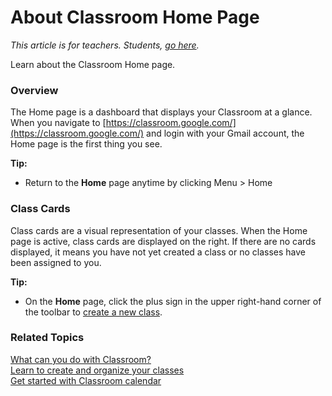 # About Classroom Home Page
*This article is for teachers. Students, [go here](https://support.google.com/edu/classroom/answer/9582544#zippy=%2Ccommunicate-with-your-teacher-or-classmates%2Cjoin-a-video-meeting%2Cstart-or-turn-in-your-classwork%2Csee-your-feedback-or-grade%2Cmanage-your-account-classes-or-notifications%2Cexplore-the-home-page%2Cexplore-the-stream-page%2Cexplore-the-classwork-page%2Cexplore-the-people-page).*

Learn about the Classroom Home page.

### Overview
The Home page is a dashboard that displays your Classroom at a glance. When you navigate to [https://classroom.google.com/](https://classroom.google.com/) and login with your Gmail account, the Home page is the first thing you see.   

**Tip:**
* Return to the **Home** page anytime by clicking Menu > Home

### Class Cards 
Class cards are a visual representation of your classes. When the Home page is active, class cards are displayed on the right. If there are no cards displayed, it means you have not yet created a class or no classes have been assigned to you.  

**Tip:**
* On the **Home** page, click the plus sign in the upper right-hand corner of the toolbar to [create a new class](https://support.google.com/edu/classroom/answer/6020273?sjid=10527478863130359399-NA). 

### Related Topics
[What can you do with Classroom?](https://support.google.com/edu/classroom/answer/6020279?hl=en)  
[Learn to create and organize your classes](https://support.google.com/edu/classroom/topic/11597441?hl=en&ref_topic=11987115&sjid=10527478863130359399-NA)  
[Get started with Classroom calendar](https://support.google.com/edu/classroom/answer/7184151?hl=en&ref_topic=11597441&sjid=10527478863130359399-NA)
